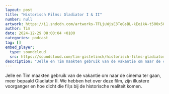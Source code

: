 ```yaml
---
layout: post
title: "Historisch Films: Gladiator I & II"
number: null
artwork: https://i1.sndcdn.com/artworks-TFLjuWjsE3TeGsBL-kEoikA-t500x500.jpg
author: Tim
date: 2024-12-29 08:00:04 +0100
categories: podcast
tag: []
embed_player:
  type: soundcloud
  src: https://soundcloud.com/tim-gistelinck/historisch-films-gladiator-i-ii
description: "Jelle en Tim maakten gebruik van de vakantie om naar de cinema ter gaan, meer bepaald Gladiator II."
---
```

Jelle en Tim maakten gebruik van de vakantie om naar de cinema ter gaan, meer bepaald Gladiator II. We hebben het over deze film, zijn illustere voorganger en hoe dicht die fil;s bij de historische realiteit komen.